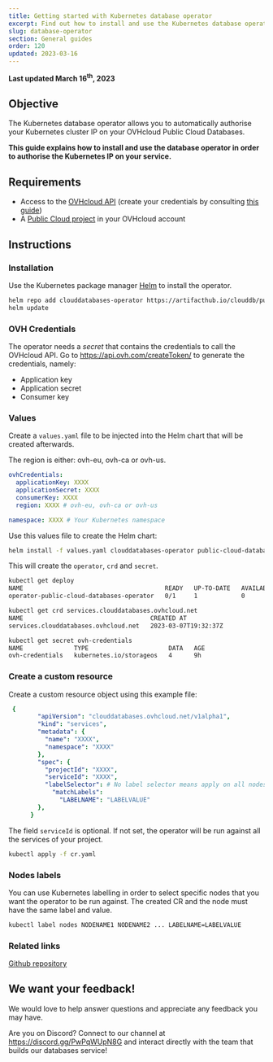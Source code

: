 ```yaml
---
title: Getting started with Kubernetes database operator
excerpt: Find out how to install and use the Kubernetes database operator 
slug: database-operator
section: General guides
order: 120
updated: 2023-03-16
---
```


**Last updated March 16<sup>th</sup>, 2023**

## Objective

The Kubernetes database operator allows you to automatically authorise your Kubernetes cluster IP on your OVHcloud Public Cloud Databases.

**This guide explains how to install and use the database operator in order to authorise the Kubernetes IP on your service.**

## Requirements

- Access to the [OVHcloud API](https://api.ovh.com/) (create your credentials by consulting [this guide](https://docs.ovh.com/es/api/first-steps-with-ovh-api/))
- A [Public Cloud project](https://www.ovhcloud.com/es-es/public-cloud/) in your OVHcloud account

## Instructions

### Installation

Use the Kubernetes package manager [Helm](https://helm.sh) to install the operator.

```bash
helm repo add clouddatabases-operator https://artifacthub.io/clouddb/public-cloud-databases-operator
helm update
```

### OVH Credentials

The operator needs a *secret* that contains the credentials to call the OVHcloud API. Go to <https://api.ovh.com/createToken/> to generate the credentials, namely:

- Application key
- Application secret
- Consumer key

### Values

Create a `values.yaml` file to be injected into the Helm chart that will be created afterwards.

The region is either: ovh-eu, ovh-ca or ovh-us.

```yaml
ovhCredentials:
  applicationKey: XXXX
  applicationSecret: XXXX
  consumerKey: XXXX
  region: XXXX # ovh-eu, ovh-ca or ovh-us

namespace: XXXX # Your Kubernetes namespace
```

Use this values file to create the Helm chart:

```bash
helm install -f values.yaml clouddatabases-operator public-cloud-databases-operator
```

This will create the `operator`, `crd` and `secret`.

```bash
kubectl get deploy
NAME                                       READY   UP-TO-DATE   AVAILABLE   AGE
operator-public-cloud-databases-operator   0/1     1            0           11h

kubectl get crd services.clouddatabases.ovhcloud.net
NAME                                   CREATED AT
services.clouddatabases.ovhcloud.net   2023-03-07T19:32:37Z

kubectl get secret ovh-credentials
NAME              TYPE                      DATA   AGE
ovh-credentials   kubernetes.io/storageos   4      9h
```

### Create a custom resource

Create a custom resource object using this example file:

```yaml
 {
        "apiVersion": "clouddatabases.ovhcloud.net/v1alpha1",
        "kind": "services",
        "metadata": {
          "name": "XXXX",
          "namespace": "XXXX"
        },
        "spec": {
          "projectId": "XXXX",
          "serviceId": "XXXX",
          "labelSelector": # No label selector means apply on all nodes
            "matchLabels":
              "LABELNAME": "LABELVALUE"
        },
      }
```

The field `serviceId` is optional. If not set, the operator will be run against all the services of your project.

```bash
kubectl apply -f cr.yaml
```

### Nodes labels

You can use Kubernetes labelling in order to select specific nodes that you want the operator to be run against. 
The created CR and the node must have the same label and value.

```bash
kubectl label nodes NODENAME1 NODENAME2 ... LABELNAME=LABELVALUE
```

### Related links
 
[Github repository](https://github.com/ovh/public-cloud-databases-operator)

## We want your feedback!

We would love to help answer questions and appreciate any feedback you may have.

Are you on Discord? Connect to our channel at <https://discord.gg/PwPqWUpN8G> and interact directly with the team that builds our databases service!